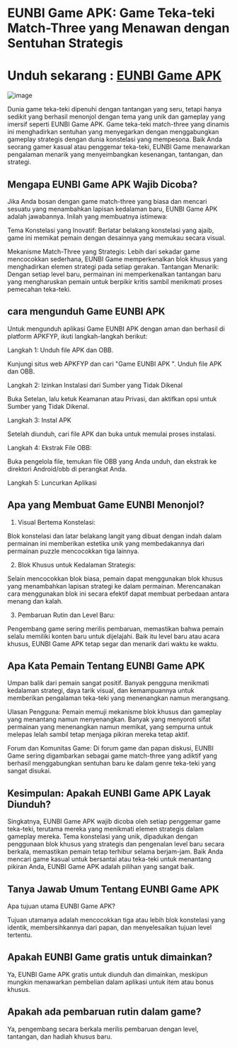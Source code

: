 # EUNBI Game APK: Game Teka-teki Match-Three yang Menawan dengan Sentuhan Strategis

# Unduh sekarang : [EUNBI Game APK](https://apkfyp.com/eunbi-game.html)

![image](https://github.com/user-attachments/assets/f7c4a33c-8f93-4b53-a045-9b1f562abaf6)


Dunia game teka-teki dipenuhi dengan tantangan yang seru, tetapi hanya sedikit yang berhasil menonjol dengan tema yang unik dan gameplay yang imersif seperti EUNBI Game APK. Game teka-teki match-three yang dinamis ini menghadirkan sentuhan yang menyegarkan dengan menggabungkan gameplay strategis dengan dunia konstelasi yang mempesona. Baik Anda seorang gamer kasual atau penggemar teka-teki, EUNBI Game menawarkan pengalaman menarik yang menyeimbangkan kesenangan, tantangan, dan strategi.

## Mengapa EUNBI Game APK Wajib Dicoba?

Jika Anda bosan dengan game match-three yang biasa dan mencari sesuatu yang menambahkan lapisan kedalaman baru, EUNBI Game APK adalah jawabannya. Inilah yang membuatnya istimewa:

Tema Konstelasi yang Inovatif: Berlatar belakang konstelasi yang ajaib, game ini memikat pemain dengan desainnya yang memukau secara visual.

Mekanisme Match-Three yang Strategis: Lebih dari sekadar game mencocokkan sederhana, EUNBI Game memperkenalkan blok khusus yang menghadirkan elemen strategi pada setiap gerakan. Tantangan Menarik: Dengan setiap level baru, permainan ini memperkenalkan tantangan baru yang mengharuskan pemain untuk berpikir kritis sambil menikmati proses pemecahan teka-teki.

## cara mengunduh Game EUNBI APK 

Untuk mengunduh aplikasi Game EUNBI APK  dengan aman dan berhasil di platform APKFYP, ikuti langkah-langkah berikut:

Langkah 1: Unduh file APK dan OBB.

Kunjungi situs web APKFYP dan cari "Game EUNBI APK ". Unduh file APK dan OBB.

Langkah 2: Izinkan Instalasi dari Sumber yang Tidak Dikenal

Buka Setelan, lalu ketuk Keamanan atau Privasi, dan aktifkan opsi untuk Sumber yang Tidak Dikenal.

Langkah 3: Instal APK

Setelah diunduh, cari file APK dan buka untuk memulai proses instalasi.

Langkah 4: Ekstrak File OBB:

Buka pengelola file, temukan file OBB yang Anda unduh, dan ekstrak ke direktori Android/obb di perangkat Anda.

Langkah 5: Luncurkan Aplikasi

## Apa yang Membuat Game EUNBI Menonjol?

1. Visual Bertema Konstelasi:

Blok konstelasi dan latar belakang langit yang dibuat dengan indah dalam permainan ini memberikan estetika unik yang membedakannya dari permainan puzzle mencocokkan tiga lainnya.

2. Blok Khusus untuk Kedalaman Strategis:

Selain mencocokkan blok biasa, pemain dapat menggunakan blok khusus yang menambahkan lapisan strategi ke dalam permainan. Merencanakan cara menggunakan blok ini secara efektif dapat membuat perbedaan antara menang dan kalah.

3. Pembaruan Rutin dan Level Baru:

Pengembang game sering merilis pembaruan, memastikan bahwa pemain selalu memiliki konten baru untuk dijelajahi. Baik itu level baru atau acara khusus, EUNBI Game APK tetap segar dan menarik dari waktu ke waktu.

## Apa Kata Pemain Tentang EUNBI Game APK

Umpan balik dari pemain sangat positif. Banyak pengguna menikmati kedalaman strategi, daya tarik visual, dan kemampuannya untuk memberikan pengalaman teka-teki yang menenangkan namun merangsang.

Ulasan Pengguna: Pemain memuji mekanisme blok khusus dan gameplay yang menantang namun menyenangkan. Banyak yang menyoroti sifat permainan yang menenangkan namun memikat, yang sempurna untuk melepas lelah sambil tetap menjaga pikiran mereka tetap aktif.

Forum dan Komunitas Game: Di forum game dan papan diskusi, EUNBI Game sering digambarkan sebagai game match-three yang adiktif yang berhasil menggabungkan sentuhan baru ke dalam genre teka-teki yang sangat disukai.

## Kesimpulan: Apakah EUNBI Game APK Layak Diunduh?

Singkatnya, EUNBI Game APK wajib dicoba oleh setiap penggemar game teka-teki, terutama mereka yang menikmati elemen strategis dalam gameplay mereka. Tema konstelasi yang unik, dipadukan dengan penggunaan blok khusus yang strategis dan pengenalan level baru secara berkala, memastikan pemain tetap terhibur selama berjam-jam. Baik Anda mencari game kasual untuk bersantai atau teka-teki untuk menantang pikiran Anda, EUNBI Game APK adalah pilihan yang sangat baik.

## Tanya Jawab Umum Tentang EUNBI Game APK

Apa tujuan utama EUNBI Game APK?

Tujuan utamanya adalah mencocokkan tiga atau lebih blok konstelasi yang identik, membersihkannya dari papan, dan menyelesaikan tujuan level tertentu.

## Apakah EUNBI Game gratis untuk dimainkan?

Ya, EUNBI Game APK gratis untuk diunduh dan dimainkan, meskipun mungkin menawarkan pembelian dalam aplikasi untuk item atau bonus khusus.

## Apakah ada pembaruan rutin dalam game?

Ya, pengembang secara berkala merilis pembaruan dengan level, tantangan, dan hadiah khusus baru.
